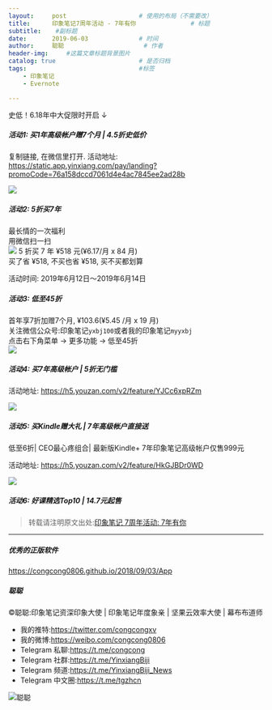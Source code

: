 ```yaml
---
layout:     post                    # 使用的布局（不需要改）
title:      印象笔记7周年活动 - 7年有你               # 标题 
subtitle:    #副标题
date:       2019-06-03              # 时间
author:     聪聪                      # 作者
header-img:     #这篇文章标题背景图片
catalog: true                       # 是否归档
tags:                               #标签
    - 印象笔记
    - Evernote

---
```


史低！6.18年中大促限时开启 ↓

##### 活动1: 买1年高级帐户赠7个月 | 4.5折史低价

复制链接, 在微信里打开. 活动地址:<br>
<https://static.app.yinxiang.com/pay/landing?promoCode=76a158dccd7061d4e4ac7845ee2ad28b><br>

![](http://ww1.sinaimg.cn/large/9b84e6acly1g453wj0bvej20yi1ipnam.jpg)

##### 活动2: 5折买7年

最长情的一次福利<br>
用微信扫一扫<br>
![](http://ww1.sinaimg.cn/large/9b84e6acly1g3zlojgol0j20ku07tdiu.jpg)
5 折买 7 年 ¥518 元(¥6.17/月 x 84 月)<br>
买了省 ¥518, 不买也省 ¥518, 买不买都划算<br>

活动时间: 2019年6月12日～2019年6月14日

##### 活动3: 低至45折

首年享7折加赠7个月, ¥103.6(¥5.45 /月 x 19 月)<br>
关注微信公众号:印象笔记`yxbj100`或者我的印象笔记`myyxbj`<br>
点击右下角菜单 → 更多功能 → 低至45折<br>
![](http://ww1.sinaimg.cn/large/9b84e6acly1g442onfj4ij20yi1pcgup.jpg)

##### 活动4: 买7年高级帐户 | 5折无门槛

活动地址: <https://h5.youzan.com/v2/feature/YJCc6xpRZm>

![](http://ww1.sinaimg.cn/large/9b84e6acly1g453zq8usij20ka0rvwl3.jpg)

##### 活动5: 买Kindle赠大礼 | 7年高级帐户直接送

低至6折| CEO最心疼组合| 最新版Kindle+ 7年印象笔记高级帐户仅售999元

活动地址: <https://h5.youzan.com/v2/feature/HkGJBDr0WD>

![](http://ww1.sinaimg.cn/large/9b84e6acly1g4541fu3laj20g40g40yh.jpg)

##### 活动6: 好课精选Top10 | 14.7元起售

> 转载请注明原文出处:[印象笔记 7周年活动: 7年有你](https://congcong0806.github.io/2019/06/03/Yinxiang7th)

---

##### 优秀的正版软件
<https://congcong0806.github.io/2018/09/03/App>

##### 聪聪
&copy;聪聪:印象笔记资深印象大使 | 印象笔记年度象亲 | 坚果云效率大使 | 幕布布道师

* 我的推特:<https://twitter.com/congcongxv>
* 我的微博:<https://weibo.com/congcong0806>
* Telegram 私聊:<https://t.me/congcong>
* Telegram 社群:<https://t.me/YinxiangBiji>
* Telegram 频道:<https://t.me/YinxiangBiji_News>
* Telegram 中文圈:<https://t.me/tgzhcn>

![聪聪](https://i.v2ex.co/3wc207g5.png)